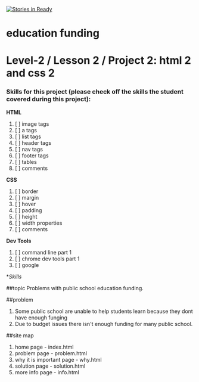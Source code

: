 [![Stories in Ready](https://badge.waffle.io/samiyah8989/education.png?label=ready&title=Ready)](https://waffle.io/samiyah8989/education)
# education funding
# Level-2 / Lesson 2 / Project 2: html 2 and css 2

### Skills for this project (please check off the skills the student covered during this project):

**HTML**
 1. [ ] image tags
 2. [ ] a tags
 3. [ ] list tags
 4. [ ] header tags
 5. [ ] nav tags
 6. [ ] footer tags
 7. [ ] tables
 8. [ ] comments

**CSS**
  1. [ ] border
  2. [ ] margin
  3. [ ] hover
  4. [ ] padding
  5. [ ] height
  6. [ ] width properties
  7. [ ] comments

**Dev Tools**
  1. [ ] command line part 1
  2. [ ] chrome dev tools part 1
  3. [ ] google

**Skills*

##topic
Problems with public school education funding.

##problem
1. Some public school are unable to help students learn because they dont have enough funging
2. Due to budget issues there isn't enough funding for many public school.


##site map
1. home page - index.html
2. problem page - problem.html
3. why it is important page - why.html
4. solution page - solution.html
5. more info page - info.html

